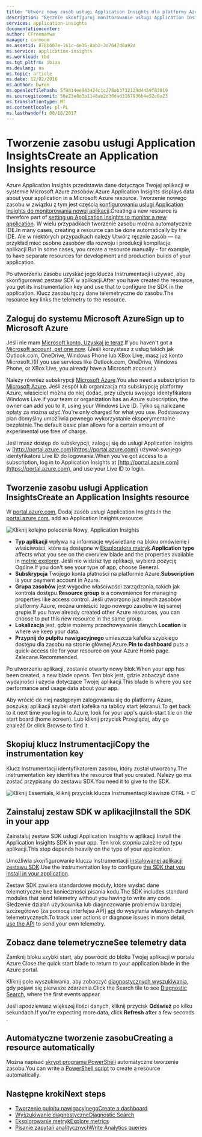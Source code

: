 ```yaml
---
title: "Utwórz nowy zasób usługi Application Insights dla platformy Azure | Dokumentacja firmy Microsoft"
description: "Ręcznie skonfiguruj monitorowanie usługi Application Insights dla nowej aplikacji na żywo."
services: application-insights
documentationcenter: 
author: CFreemanwa
manager: carmonm
ms.assetid: 878b007e-161c-4e36-8ab2-3d7047d8a92d
ms.service: application-insights
ms.workload: tbd
ms.tgt_pltfrm: ibiza
ms.devlang: na
ms.topic: article
ms.date: 12/02/2016
ms.author: bwren
ms.openlocfilehash: 5f8814ee943424c1c278ab3732129d4459f83819
ms.sourcegitcommit: 50e23e8d3b1148ae2d36dad3167936b4e52c8a23
ms.translationtype: MT
ms.contentlocale: pl-PL
ms.lasthandoff: 08/18/2017
---
```

# <a name="create-an-application-insights-resource"></a><span data-ttu-id="98677-103">Tworzenie zasobu usługi Application Insights</span><span class="sxs-lookup"><span data-stu-id="98677-103">Create an Application Insights resource</span></span>
<span data-ttu-id="98677-104">Azure Application Insights przedstawia dane dotyczące Twojej aplikacji w systemie Microsoft Azure *zasobów*.</span><span class="sxs-lookup"><span data-stu-id="98677-104">Azure Application Insights displays data about your application in a Microsoft Azure *resource*.</span></span> <span data-ttu-id="98677-105">Tworzenie nowego zasobu w związku z tym jest częścią [konfigurowaniu usługi Application Insights do monitorowania nowej aplikacji][start].</span><span class="sxs-lookup"><span data-stu-id="98677-105">Creating a new resource is therefore part of [setting up Application Insights to monitor a new application][start].</span></span> <span data-ttu-id="98677-106">W wielu przypadkach tworzenie zasobu można automatycznie IDE.</span><span class="sxs-lookup"><span data-stu-id="98677-106">In many cases, creating a resource can be done automatically by the IDE.</span></span> <span data-ttu-id="98677-107">Ale w niektórych przypadkach należy Utwórz ręcznie zasób — na przykład mieć osobne zasobów dla rozwoju i produkcji kompilacje aplikacji.</span><span class="sxs-lookup"><span data-stu-id="98677-107">But in some cases, you create a resource manually - for example, to have separate resources for development and production builds of your application.</span></span>

<span data-ttu-id="98677-108">Po utworzeniu zasobu uzyskać jego klucza Instrumentacji i używać, aby skonfigurować zestaw SDK w aplikacji.</span><span class="sxs-lookup"><span data-stu-id="98677-108">After you have created the resource, you get its instrumentation key and use that to configure the SDK in the application.</span></span> <span data-ttu-id="98677-109">Klucz zasobu łączy dane telemetryczne do zasobu.</span><span class="sxs-lookup"><span data-stu-id="98677-109">The resource key links the telemetry to the resource.</span></span>

## <a name="sign-up-to-microsoft-azure"></a><span data-ttu-id="98677-110">Zaloguj do systemu Microsoft Azure</span><span class="sxs-lookup"><span data-stu-id="98677-110">Sign up to Microsoft Azure</span></span>
<span data-ttu-id="98677-111">Jeśli nie mam [Microsoft konto, Uzyskaj je teraz](http://live.com).</span><span class="sxs-lookup"><span data-stu-id="98677-111">If you haven't got a [Microsoft account, get one now](http://live.com).</span></span> <span data-ttu-id="98677-112">(Jeśli korzystasz z usług takich jak Outlook.com, OneDrive, Windows Phone lub XBox Live, masz już konto Microsoft.)</span><span class="sxs-lookup"><span data-stu-id="98677-112">(If you use services like Outlook.com, OneDrive, Windows Phone, or XBox Live, you already have a Microsoft account.)</span></span>

<span data-ttu-id="98677-113">Należy również subskrypcji [Microsoft Azure](http://azure.com).</span><span class="sxs-lookup"><span data-stu-id="98677-113">You also need a subscription to [Microsoft Azure](http://azure.com).</span></span> <span data-ttu-id="98677-114">Jeśli zespół lub organizacja ma subskrypcję platformy Azure, właściciel można do niej dodać, przy użyciu swojego identyfikatora Windows Live.</span><span class="sxs-lookup"><span data-stu-id="98677-114">If your team or organization has an Azure subscription, the owner can add you to it, using your Windows Live ID.</span></span> <span data-ttu-id="98677-115">Tylko są naliczane opłaty za można użyć.</span><span class="sxs-lookup"><span data-stu-id="98677-115">You're only charged for what you use.</span></span> <span data-ttu-id="98677-116">Podstawowy plan domyślny umożliwia pewnego wykorzystanie eksperymentalne bezpłatnie.</span><span class="sxs-lookup"><span data-stu-id="98677-116">The default basic plan allows for a certain amount of experimental use free of charge.</span></span>

<span data-ttu-id="98677-117">Jeśli masz dostęp do subskrypcji, zaloguj się do usługi Application Insights w [http://portal.azure.com](https://portal.azure.com)i używać swojego identyfikatora Live ID do logowania.</span><span class="sxs-lookup"><span data-stu-id="98677-117">When you've got access to a subscription, log in to Application Insights at [http://portal.azure.com](https://portal.azure.com), and use your Live ID to login.</span></span>

## <a name="create-an-application-insights-resource"></a><span data-ttu-id="98677-118">Tworzenie zasobu usługi Application Insights</span><span class="sxs-lookup"><span data-stu-id="98677-118">Create an Application Insights resource</span></span>
<span data-ttu-id="98677-119">W [portal.azure.com](https://portal.azure.com), Dodaj zasób usługi Application Insights:</span><span class="sxs-lookup"><span data-stu-id="98677-119">In the [portal.azure.com](https://portal.azure.com), add an Application Insights resource:</span></span>

![Kliknij kolejno polecenia Nowy, Application Insights](./media/app-insights-create-new-resource/01-new.png)

* <span data-ttu-id="98677-121">**Typ aplikacji** wpływa na informacje wyświetlane na bloku omówienie i właściwości, które są dostępne w [Eksploratora metryk][metrics].</span><span class="sxs-lookup"><span data-stu-id="98677-121">**Application type** affects what you see on the overview blade and the properties available in [metric explorer][metrics].</span></span> <span data-ttu-id="98677-122">Jeśli nie widzisz typ aplikacji, wybierz pozycję Ogólne.</span><span class="sxs-lookup"><span data-stu-id="98677-122">If you don't see your type of app, choose General.</span></span>
* <span data-ttu-id="98677-123">**Subskrypcja** Twojego konta płatności na platformie Azure.</span><span class="sxs-lookup"><span data-stu-id="98677-123">**Subscription** is your payment account in Azure.</span></span>
* <span data-ttu-id="98677-124">**Grupa zasobów** jest wygodne właściwości zarządzania, takich jak kontrola dostępu.</span><span class="sxs-lookup"><span data-stu-id="98677-124">**Resource group** is a convenience for managing properties like access control.</span></span> <span data-ttu-id="98677-125">Jeśli utworzono już innych zasobów platformy Azure, można umieścić tego nowego zasobu w tej samej grupie.</span><span class="sxs-lookup"><span data-stu-id="98677-125">If you have already created other Azure resources, you can choose to put this new resource in the same group.</span></span>
* <span data-ttu-id="98677-126">**Lokalizacja** jest, gdzie możemy przechowywanie danych.</span><span class="sxs-lookup"><span data-stu-id="98677-126">**Location** is where we keep your data.</span></span>
* <span data-ttu-id="98677-127">**Przypnij do pulpitu nawigacyjnego** umieszcza kafelka szybkiego dostępu dla zasobu na stronie głównej Azure.</span><span class="sxs-lookup"><span data-stu-id="98677-127">**Pin to dashboard** puts a quick-access tile for your resource on your Azure Home page.</span></span> <span data-ttu-id="98677-128">Zalecane.</span><span class="sxs-lookup"><span data-stu-id="98677-128">Recommended.</span></span>

<span data-ttu-id="98677-129">Po utworzeniu aplikacji, zostanie otwarty nowy blok.</span><span class="sxs-lookup"><span data-stu-id="98677-129">When your app has been created, a new blade opens.</span></span> <span data-ttu-id="98677-130">Ten blok jest, gdzie zobaczyć dane wydajności i użycia dotyczące Twojej aplikacji.</span><span class="sxs-lookup"><span data-stu-id="98677-130">This blade is where you see performance and usage data about your app.</span></span> 

<span data-ttu-id="98677-131">Aby wrócić do niej następnym zalogowaniu się do platformy Azure, poszukaj aplikacji szybki start kafelka na tablicy start (ekranu).</span><span class="sxs-lookup"><span data-stu-id="98677-131">To get back to it next time you log in to Azure, look for your app's quick-start tile on the start board (home screen).</span></span> <span data-ttu-id="98677-132">Lub kliknij przycisk Przeglądaj, aby go znaleźć.</span><span class="sxs-lookup"><span data-stu-id="98677-132">Or click Browse to find it.</span></span>

## <a name="copy-the-instrumentation-key"></a><span data-ttu-id="98677-133">Skopiuj klucz Instrumentacji</span><span class="sxs-lookup"><span data-stu-id="98677-133">Copy the instrumentation key</span></span>
<span data-ttu-id="98677-134">Klucz Instrumentacji identyfikatorem zasobu, który został utworzony.</span><span class="sxs-lookup"><span data-stu-id="98677-134">The instrumentation key identifies the resource that you created.</span></span> <span data-ttu-id="98677-135">Należy go ma zostać przypisany do zestawu SDK.</span><span class="sxs-lookup"><span data-stu-id="98677-135">You need it to give to the SDK.</span></span>

![Kliknij Essentials, kliknij przycisk klucza Instrumentacji klawisze CTRL + C](./media/app-insights-create-new-resource/02-props.png)

## <a name="install-the-sdk-in-your-app"></a><span data-ttu-id="98677-137">Zainstaluj zestaw SDK w aplikacji</span><span class="sxs-lookup"><span data-stu-id="98677-137">Install the SDK in your app</span></span>
<span data-ttu-id="98677-138">Zainstaluj zestaw SDK usługi Application Insights w aplikacji.</span><span class="sxs-lookup"><span data-stu-id="98677-138">Install the Application Insights SDK in your app.</span></span> <span data-ttu-id="98677-139">Ten krok stopniu zależne od typu aplikacji.</span><span class="sxs-lookup"><span data-stu-id="98677-139">This step depends heavily on the type of your application.</span></span> 

<span data-ttu-id="98677-140">Umożliwia skonfigurowanie klucza Instrumentacji [instalowanej aplikacji zestawu SDK][start].</span><span class="sxs-lookup"><span data-stu-id="98677-140">Use the instrumentation key to configure [the SDK that you install in your application][start].</span></span>

<span data-ttu-id="98677-141">Zestaw SDK zawiera standardowe moduły, które wysłać dane telemetryczne bez konieczności pisania kodu.</span><span class="sxs-lookup"><span data-stu-id="98677-141">The SDK includes standard modules that send telemetry without you having to write any code.</span></span> <span data-ttu-id="98677-142">Śledzenie działań użytkownika lub diagnozowanie problemów bardziej szczegółowo [za pomocą interfejsu API] [ api] do wysyłania własnych danych telemetrycznych.</span><span class="sxs-lookup"><span data-stu-id="98677-142">To track user actions or diagnose issues in more detail, [use the API][api] to send your own telemetry.</span></span>

## <span data-ttu-id="98677-143"><a name="monitor"></a>Zobacz dane telemetryczne</span><span class="sxs-lookup"><span data-stu-id="98677-143"><a name="monitor"></a>See telemetry data</span></span>
<span data-ttu-id="98677-144">Zamknij bloku szybki start, aby powrócić do bloku Twojej aplikacji w portalu Azure.</span><span class="sxs-lookup"><span data-stu-id="98677-144">Close the quick start blade to return to your application blade in the Azure portal.</span></span>

<span data-ttu-id="98677-145">Kliknij pole wyszukiwania, aby zobaczyć [diagnostycznych wyszukiwania][diagnostic], gdy pojawi się pierwsze zdarzenia.</span><span class="sxs-lookup"><span data-stu-id="98677-145">Click the Search tile to see [Diagnostic Search][diagnostic], where the first events appear.</span></span> 

<span data-ttu-id="98677-146">Jeśli spodziewasz większej ilości danych, kliknij przycisk **Odśwież** po kilku sekundach.</span><span class="sxs-lookup"><span data-stu-id="98677-146">If you're expecting more data, click **Refresh** after a few seconds  .</span></span>

## <a name="creating-a-resource-automatically"></a><span data-ttu-id="98677-147">Automatyczne tworzenie zasobu</span><span class="sxs-lookup"><span data-stu-id="98677-147">Creating a resource automatically</span></span>
<span data-ttu-id="98677-148">Można napisać [skrypt programu PowerShell](app-insights-powershell.md) automatyczne tworzenie zasobu.</span><span class="sxs-lookup"><span data-stu-id="98677-148">You can write a [PowerShell script](app-insights-powershell.md) to create a resource automatically.</span></span>

## <a name="next-steps"></a><span data-ttu-id="98677-149">Następne kroki</span><span class="sxs-lookup"><span data-stu-id="98677-149">Next steps</span></span>
* [<span data-ttu-id="98677-150">Tworzenie pulpitu nawigacyjnego</span><span class="sxs-lookup"><span data-stu-id="98677-150">Create a dashboard</span></span>](app-insights-dashboards.md)
* [<span data-ttu-id="98677-151">Wyszukiwanie diagnostyczne</span><span class="sxs-lookup"><span data-stu-id="98677-151">Diagnostic Search</span></span>](app-insights-diagnostic-search.md)
* [<span data-ttu-id="98677-152">Eksplorowanie metryk</span><span class="sxs-lookup"><span data-stu-id="98677-152">Explore metrics</span></span>](app-insights-metrics-explorer.md)
* [<span data-ttu-id="98677-153">Pisanie zapytań analitycznych</span><span class="sxs-lookup"><span data-stu-id="98677-153">Write Analytics queries</span></span>](app-insights-analytics.md)

<!--Link references-->

[api]: app-insights-api-custom-events-metrics.md
[diagnostic]: app-insights-diagnostic-search.md
[metrics]: app-insights-metrics-explorer.md
[start]: app-insights-overview.md

